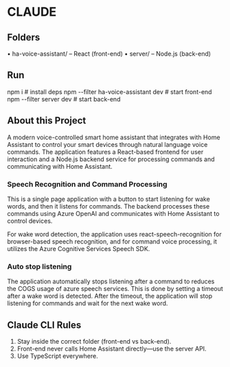 # CLAUDE

## Folders

• ha-voice-assistant/ – React (front-end)
• server/ – Node.js (back-end)

## Run

npm i # install deps
npm --filter ha-voice-assistant dev # start front-end
npm --filter server dev # start back-end

## About this Project

A modern voice-controlled smart home assistant that integrates with Home Assistant to control your smart devices through natural language voice commands. The application features a React-based frontend for user interaction and a Node.js backend service for processing commands and communicating with Home Assistant.

### Speech Recognition and Command Processing

This is a single page application with a button to start listening for wake words, and then it listens for commands. The backend processes these commands using Azure OpenAI and communicates with Home Assistant to control devices.

For wake word detection, the application uses react-speech-recognition for browser-based speech recognition, and for command voice processing, it utilizes the Azure Cognitive Services Speech SDK.

### Auto stop listening

The application automatically stops listening after a command to reduces the COGS usage of azure speech services. This is done by setting a timeout after a wake word is detected. After the timeout, the application will stop listening for commands and wait for the next wake word.

## Claude CLI Rules

1. Stay inside the correct folder (front-end vs back-end).
2. Front-end never calls Home Assistant directly—use the server API.
3. Use TypeScript everywhere.
